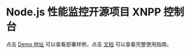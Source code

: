 # Node.js 性能监控开源项目 XNPP 控制台

点击 [Demo 地址](http://fed.suning.com) 可以查看部署样例，点击 [文档](http://fed.suning.com/public/docs/xnpp) 可以查看完整使用指南。
